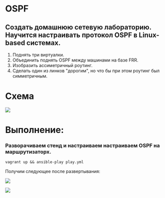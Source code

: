 # OSPF
## Создать домашнюю сетевую лабораторию. Научится настраивать протокол OSPF в Linux-based системах.
1. Поднять три виртуалки.
2. Объединить поднять OSPF между машинами на базе FRR.
3. Изобразить ассиметричный роутинг.
4. Сделать один из линков "дорогим", но что бы при этом роутинг был симметричным.

# Схема
![](https://github.com/vedoff/ospf/blob/main/pict/Screenshot%20from%202022-03-19%2019-32-16.png)

# Выполнение:
### Разворачиваем стенд и настраиваем настраиваем OSPF на маршрутизаторх.
`vagrant up && ansible-play play.yml`

Получим следующее после развертывания:

![](https://github.com/vedoff/ospf/blob/main/pict/Screenshot%20from%202022-03-19%2011-57-57.png)

![](https://github.com/vedoff/ospf/blob/main/pict/Screenshot%20from%202022-03-19%2012-02-23.png)
